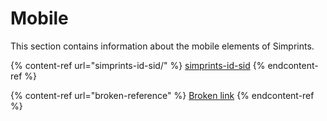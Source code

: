 # Mobile

This section contains information about the mobile elements of Simprints.

{% content-ref url="simprints-id-sid/" %}
[simprints-id-sid](simprints-id-sid/)
{% endcontent-ref %}

{% content-ref url="broken-reference" %}
[Broken link](broken-reference)
{% endcontent-ref %}
